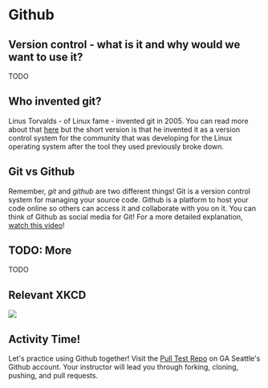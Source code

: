 # Github

## Version control - what is it and why would we want to use it?

TODO

## Who invented git?

Linus Torvalds - of Linux fame - invented git in 2005. You can read more about that [here](https://git-scm.com/book/en/v2/Getting-Started-A-Short-History-of-Git) but the short version is that he invented it as a version control system for the community that was developing for the Linux operating system after the tool they used previously broke down.

## Git vs Github

Remember, *git* and *github* are two different things! Git is a version control system for managing your source code. Github is a platform to host your code online so others can access it and collaborate with you on it. You can think of Github as social media for Git! For a more detailed explanation, [watch this video](https://www.youtube.com/watch?v=uUuTYDg9XoI)!

## TODO: More

TODO

## Relevant XKCD

![](http://res.cloudinary.com/briezh/image/upload/v1531164700/git_XKCD_y1vvzk.png)

## Activity Time!

Let's practice using Github together! Visit the [Pull Test Repo](https://github.com/WDI-SEA/pull_test) on GA Seattle's Github account. Your instructor will lead you through forking, cloning, pushing, and pull requests.
